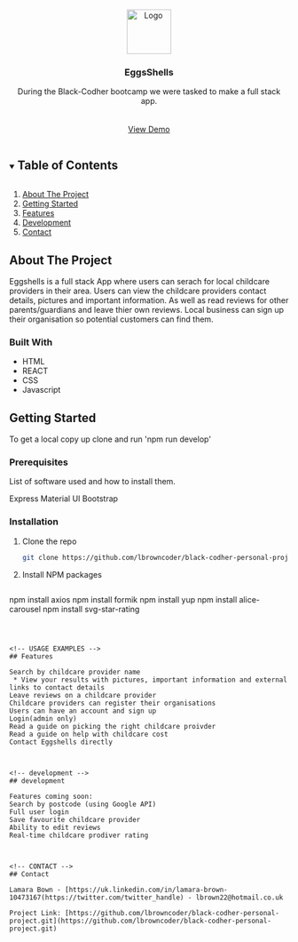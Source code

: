

<br />
<p align="center">
  <a href="https://github.com/lbrowncoder/black-codher-personal-project.git">
    <img src="./imagesMain/EggshellsHomepage.svg" alt="Logo" width="80" height="80">
  </a>

  <h3 align="center">EggsShells</h3>

  <p align="center">
    During the Black-Codher bootcamp we were tasked to make a full stack app. 
    <br />
    <br />
    <br />
    <a href="https://github.com//lbrowncoder/black-codher-personal-project.git">View Demo</a>
  </p>
</p>



<!-- TABLE OF CONTENTS -->
<details open="open">
  <summary><h2 style="display: inline-block">Table of Contents</h2></summary>
  <ol>
    <li>
      <a href="#about-the-project">About The Project</a>
    </li>
    <li>
      <a href="#getting-started">Getting Started</a>
    </li>
    <li><a href="#Features">Features</a></li>
    <li><a href="#development">Development</a></li>
       <li><a href="#contact">Contact</a></li>
  </ol>
</details>



<!-- ABOUT THE PROJECT -->
## About The Project
 Eggshells is a full stack App where users can serach for local childcare providers in their area. Users can view the childcare providers contact details, pictures and important information. As well as read reviews for other parents/guardians and leave thier own reviews. Local business can sign up their organisation so potential customers can find them.


### Built With

* HTML    
* REACT
* CSS
* Javascript



<!-- GETTING STARTED -->
## Getting Started

To get a local copy up clone and run 'npm run develop'

### Prerequisites

List of software used and how to install them.

  Express
  Material UI
  Bootstrap
 


### Installation

1. Clone the repo
   ```sh
   git clone https://github.com/lbrowncoder/black-codher-personal-project.git
   ```
2. Install NPM packages
   ```sh
  npm install axios
  npm install formik
  npm install yup
  npm install alice-carousel
  npm install svg-star-rating
   ```



<!-- USAGE EXAMPLES -->
## Features 

Search by childcare provider name
    * View your results with pictures, important information and external links to contact details 
Leave reviews on a childcare provider
Childcare providers can register their organisations
Users can have an account and sign up
Login(admin only)
Read a guide on picking the right childcare proivder
Read a guide on help with childcare cost
Contact Eggshells directly 



<!-- development -->
## development

Features coming soon:
Search by postcode (using Google API)
Full user login
Save favourite childcare provider
Ability to edit reviews 
Real-time childcare prodiver rating 



<!-- CONTACT -->
## Contact

Lamara Bown - [https://uk.linkedin.com/in/lamara-brown-10473167(https://twitter.com/twitter_handle) - lbrown22@hotmail.co.uk

Project Link: [https://github.com/lbrowncoder/black-codher-personal-project.git](https://github.com/lbrowncoder/black-codher-personal-project.git)